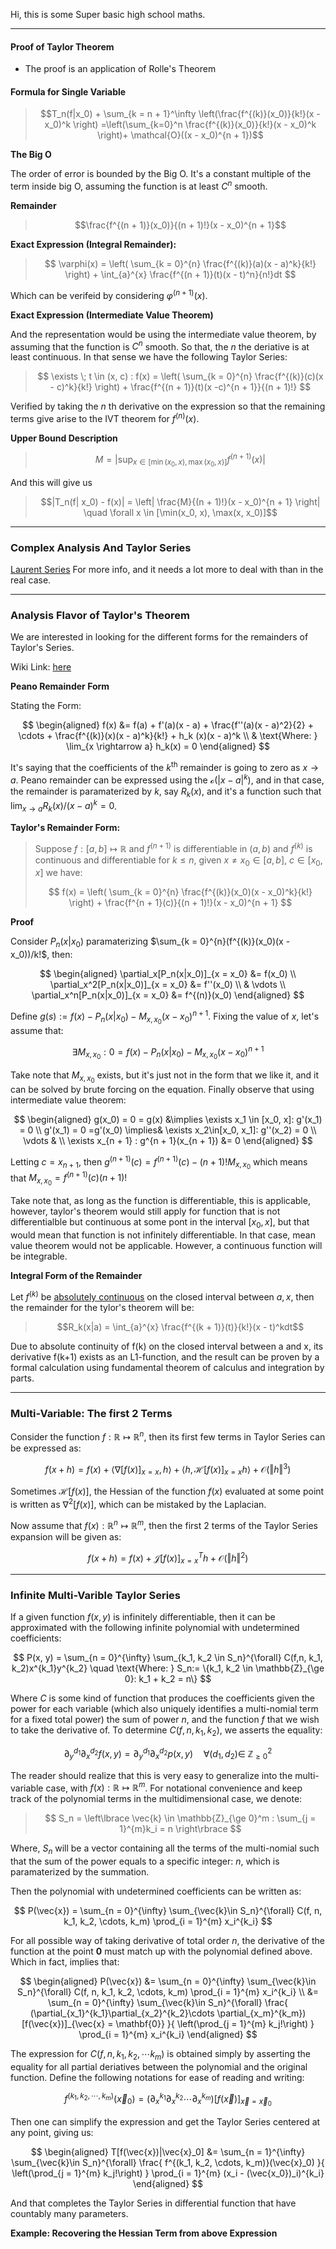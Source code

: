 Hi, this is some Super basic high school maths. 

---

#### **Proof of Taylor Theorem**

* The proof is an application of Rolle's Theorem

#### **Formula for Single Variable**

> $$T_n(f|x_0) + \sum_{k = n + 1}^\infty 
> \left(\frac{f^{(k)}(x_0)}{k!}(x - x_0)^k \right)
> =\left(\sum_{k=0}^n \frac{f^{(k)}(x_0)}{k!}(x - x_0)^k \right)+ \mathcal{O}((x - x_0)^{n + 1})$$

**The Big O**

The order of error is bounded by the Big O. It's a constant multiple of the term inside big O, assuming the function is at least $C^n$ smooth. 

**Remainder**
> $$\frac{f^{(n + 1)}(x_0)}{(n + 1)!}(x - x_0)^{n + 1}$$

**Exact Expression (Integral Remainder):**

> $$
> \varphi(x) = \left(
>     \sum_{k = 0}^{n} \frac{f^{(k)}(a)(x - a)^k}{k!} 
> \right) + \int_{a}^{x} \frac{f^{(n + 1)}(t)(x - t)^n}{n!}dt
> $$

Which can be verifeid by considering $\varphi^{(n + 1)}(x)$. 

**Exact Expression (Intermediate Value Theorem)**

And the representation would be using the intermediate value theorem, by assuming that the function is $C^n$ smooth. So that, the $n$ the deriative is at least continuous. In that sense we have the following Taylor Series: 

> $$
> \exists \; t \in (x, c) : f(x) = \left(
>     \sum_{k = 0}^{n} \frac{f^{(k)}(c)(x - c)^k}{k!}
> \right) + 
> \frac{f^{(n + 1)}(t)(x -c)^{n + 1}}{(n + 1)!}
> $$

Verified by taking the $n$ th derivative on the expression so that the remaining terms give arise to the IVT theorem for $f^{(n)}(x)$. 


**Upper Bound Description**

> $$M =\left| \sup_{x \in [\min(x_0, x), \max(x_0, x)]} f^{(n + 1)}(x) \right|$$

And this will give us 
> $$|T_n(f| x_0) - f(x)| =  \left| 
> \frac{M}{(n + 1)!}(x - x_0)^{n + 1}
> \right| \quad \forall x \in [\min(x_0, x), \max(x, x_0)]$$


---

### **Complex Analysis And Taylor Series**

[Laurent Series](../../AMATH%20501%20Complex%20Analysis,%20Vector%20Calculus/Complex%20Analysis/Laurent%20Series.md) For more info, and it needs a lot more to deal with than in the real case. 

---
### **Analysis Flavor of Taylor's Theorem**

We are interested in looking for the different forms for the remainders of Taylor's Series. 

Wiki Link: [here](https://en.wikipedia.org/wiki/Taylor%27s_theorem)

**Peano Remainder Form**

Stating the Form: 

$$
\begin{aligned}
    f(x) &= f(a) + f'(a)(x - a) + \frac{f''(a)(x - a)^2}{2} + \cdots + 
    \frac{f^{(k)}(x)(x - a)^k}{k!} + h_k (x)(x - a)^k 
    \\
    & \text{Where: }
    \lim_{x \rightarrow a} h_k(x) = 0
\end{aligned}
$$

It's saying that the coefficients of the $k^\text{th}$ remainder is going to zero as $x\rightarrow a$. Peano remainder can be expressed using the $\mathcal{o}(|x - a|^k)$, and in that case, the remainder is paramaterized by $k$, say $R_k(x)$, and it's a function such that $\lim_{x \rightarrow a} R_k(x)/(x - a)^k = 0$. 


**Taylor's Remainder Form:** 

> Suppose $f:[a, b] \mapsto \mathbb{R}$ and $f^{(n + 1)}$ is differentiable in $(a, b)$ and $f^{(k)}$ is continuous and differentiable for $k \le n$, given $x\neq x_0 \in [a,b]$, $c \in [x_0, x]$ we have: 
> 
> $$
> f(x) = 
>     \left(
>         \sum_{k = 0}^{n}
>         \frac{f^{(k)}(x_0)(x - x_0)^k}{k!}
>     \right) + \frac{f^{n + 1}(c)}{(n + 1)!}(x - x_0)^{n + 1}
> $$

**Proof**

Consider $P_n(x|x_0)$ paramaterizing $\sum_{k = 0}^{n}(f^{(k)}(x_0)(x - x_0))/k!$, then: 

$$
\begin{aligned}
    \partial_x[P_n(x|x_0)]_{x = x_0} &= f(x_0)
    \\
    \partial_x^2[P_n(x|x_0)]_{x = x_0} &= f''(x_0)
    \\
    & \vdots
    \\
    \partial_x^n[P_n(x|x_0)]_{x = x_0} &= f^{(n)}(x_0)
\end{aligned}
$$

Define $g(s):= f(x) - P_n(x|x_0) - M_{x, x_0}(x - x_0)^{n + 1}$. Fixing the value of $x$, let's assume that: 

$$
\exists M_{x, x_0}: 0 = f(x) - P_n(x|x_0) - M_{x, x_0}(x - x_0)^{n + 1}
$$

Take note that $M_{x, x_0}$ exists, but it's just not in the form that we like it, and it can be solved by brute forcing on the equation. Finally observe that using intermediate value theorem: 

$$
\begin{aligned}
    g(x_0) = 0 = g(x) &\implies \exists x_1 \in [x_0, x]: g'(x_1) = 0
    \\
    g'(x_1) = 0 =g'(x_0) \implies& \exists x_2\in[x_0, x_1]: g''(x_2) = 0
    \\
    \vdots &
    \\
    \exists x_{n + 1} : g^{n + 1}(x_{n + 1}) &= 0
\end{aligned}
$$

Letting $c = x_{n + 1}$, then $g^{(n + 1)}(c) = f^{(n + 1)}(c) - (n + 1)! M_{x, x_0}$ which means that $M_{x, x_0} = f^{(n + 1)}(c) (n + 1)!$

Take note that, as long as the function is differentiable, this is applicable, however, taylor's theorem would still apply for function that is not differentialble but continuous at some pont in the interval $[x_0, x]$, but that would mean that function is not infinitely differentiable. In that case, mean value theorem would not be applicable. However, a continuous function will be integrable. 

**Integral Form of the Remainder**

Let $f^{(k)}$ be [<u>absolutely continuous</u>](https://en.wikipedia.org/wiki/Absolute_continuity) on the closed interval between $a, x$, then the remainder for the tylor's theorem will be: 

> $$R_k(x|a) = \int_{a}^{x} \frac{f^{(k + 1)}(t)}{k!}(x - t)^kdt$$

Due to absolute continuity of f(k) on the closed interval between a and x, its derivative f(k+1) exists as an L1-function, and the result can be proven by a formal calculation using fundamental theorem of calculus and integration by parts.



---
### **Multi-Variable: The first 2 Terms**

Consider the function $f: \mathbb{R}\mapsto\mathbb{R}^n$, then its first few terms in Taylor Series can be expressed as: 

$$
f(x + h) = 
f(x) + \langle\nabla [f(x)]_{x = x}, h\rangle + 
\langle h, \mathcal{H}[f(x)]_{x = x}h\rangle + \mathcal{O}(\Vert h\Vert^3)
$$

Sometimes $\mathcal{H}[f(x)]$, the Hessian of the function $f(x)$ evaluated at some point is written as $\nabla^2[f(x)]$, which can be mistaked by the Laplacian. 

Now assume that $f(x): \mathbb{R}^n \mapsto \mathbb{R}^m$, then the first 2 terms of the Taylor Series expansion will be given as: 

$$
f(x + h) = f(x) + \mathcal{J}[f(x)]_{x = x}^Th + \mathcal{O}(\Vert h\Vert^2)
$$

---
### **Infinite Multi-Varible Taylor Series**

If a given function $f(x,y)$ is infinitely differentiable, then it can be approximated with the following infinite polynomial with undetermined coefficients: 

$$
P(x, y) = \sum_{n = 0}^{\infty}
\sum_{k_1, k_2 \in S_n}^{\forall}
C(f,n, k_1, k_2)x^{k_1}y^{k_2} \quad \text{Where: } S_n:= \{k_1, k_2 \in \mathbb{Z}_{\ge 0}: k_1 + k_2 = n\}
$$

Where $C$ is some kind of function that produces the coefficients given the power for each variable (which also uniquely identifies a multi-nomial term for a fixed total power) the sum of power $n$, and the function $f$ that we wish to take the derivative of. To determine $C(f, n, k_1, k_2)$, we asserts the equality: 

$$
\partial_{y}^{d_1} \partial_x^{d_2} f(x, y) = 
\partial_{y}^{d_1} \partial_x^{d_2} p(x, y) \quad \forall (d_1, d_2) \in \; \mathbb{Z}_{\ge 0}^2
$$

The reader should realize that this is very easy to generalize into the multi-variable case, with $f(x): \mathbb{R} \mapsto \mathbb{R}^m$. For notational convenience and keep track of the polynomial terms in the multidimensional case, we denote: 

> $$
> S_n = 
>     \left\lbrace
>         \vec{k} \in \mathbb{Z}_{\ge 0}^m
>         :
>         \sum_{j = 1}^{m}k_i = n
> \right\rbrace
> $$

Where, $S_n$ will be a vector containing all the terms of the multi-nomial such that the sum of the power equals to a specific integer: $n$, which is paramaterized by the summation. 

Then the polynomial with undetermined coefficients can be written as: 

$$
P(\vec{x}) =
\sum_{n = 0}^{\infty}
\sum_{\vec{k}\in S_n}^{\forall}
C(f, n, k_1, k_2, \cdots, k_m)
\prod_{i = 1}^{m} x_i^{k_i} 
$$
 
For all possible way of taking derivative of total order $n$, the derivative of the function at the point $\mathbf{0}$ must match up with the polynomial defined above. Which in fact, implies that: 

$$
\begin{aligned}
    P(\vec{x}) &=
    \sum_{n = 0}^{\infty}
    \sum_{\vec{k}\in S_n}^{\forall}
        C(f, n, k_1, k_2, \cdots, k_m)
    \prod_{i = 1}^{m} x_i^{k_i} 
    \\
    &= 
    \sum_{n = 0}^{\infty}
    \sum_{\vec{k}\in S_n}^{\forall}
    \frac{
        (\partial_{x_1}^{k_1}\partial_{x_2}^{k_2}\cdots \partial_{x_m}^{k_m})[f(\vec{x})]_{\vec{x} = \mathbf{0}}
        }{
            \left(\prod_{j = 1}^{m} k_j!\right)
        }
    \prod_{i = 1}^{m} x_i^{k_i} 
\end{aligned}
$$

The expression for $C(f, n, k_1, k_2, \cdots k_m)$ is obtained simply by asserting the equality for all partial deriatives between the polynomial and the original function. Define the following notations for ease of reading and writing: 

$$
f^{(k_1, k_2, \cdots, k_m)}(\vec{x}_0) = 
(\partial_x^{k_1}\partial_x^{k_2}\cdots \partial_x^{k_m})[f(\vec{x})]_{\vec{x} = \vec{x}_0}
$$

Then one can simplify the expression and get the Taylor Series centered at any point, giving us: 

$$
\begin{aligned}
    T[f(\vec{x})|\vec{x}_0] &= 
    \sum_{n = 1}^{\infty}
    \sum_{\vec{k}\in S_n}^{\forall}
    \frac{
            f^{(k_1, k_2, \cdots, k_m)}(\vec{x}_0)
        }{
            \left(\prod_{j = 1}^{m} k_j!\right)
        }
    \prod_{i = 1}^{m} (x_i - (\vec{x_0})_i)^{k_i} 
\end{aligned}
$$

And that completes the Taylor Series in differential function that have countably many parameters. 

**Example: Recovering the Hessian Term from above Expression**


